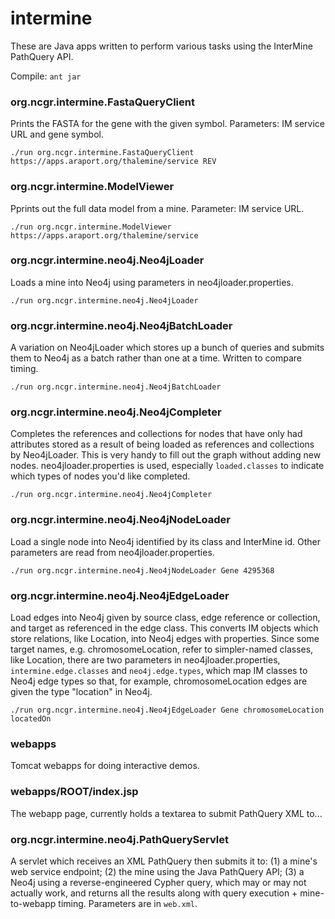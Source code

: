 # intermine
These are Java apps written to perform various tasks using the InterMine PathQuery API.

Compile: ```ant jar```

### org.ncgr.intermine.FastaQueryClient
Prints the FASTA for the gene with the given symbol. Parameters: IM service URL and gene symbol.

```./run org.ncgr.intermine.FastaQueryClient https://apps.araport.org/thalemine/service REV```

### org.ncgr.intermine.ModelViewer
Pprints out the full data model from a mine. Parameter: IM service URL.

```./run org.ncgr.intermine.ModelViewer https://apps.araport.org/thalemine/service```

### org.ncgr.intermine.neo4j.Neo4jLoader
Loads a mine into Neo4j using parameters in neo4jloader.properties.

```./run org.ncgr.intermine.neo4j.Neo4jLoader```

### org.ncgr.intermine.neo4j.Neo4jBatchLoader
A variation on Neo4jLoader which stores up a bunch of queries and submits them to Neo4j as a batch rather than one at a time. Written to compare timing.

```./run org.ncgr.intermine.neo4j.Neo4jBatchLoader```

### org.ncgr.intermine.neo4j.Neo4jCompleter
Completes the references and collections for nodes that have only had attributes stored as a result of being loaded as references and collections by Neo4jLoader.
This is very handy to fill out the graph without adding new nodes. neo4jloader.properties is used, especially ```loaded.classes``` to indicate which types of nodes you'd like completed.

```./run org.ncgr.intermine.neo4j.Neo4jCompleter```

### org.ncgr.intermine.neo4j.Neo4jNodeLoader
Load a single node into Neo4j identified by its class and InterMine id. Other parameters are read from neo4jloader.properties.

```./run org.ncgr.intermine.neo4j.Neo4jNodeLoader Gene 4295368``` 

### org.ncgr.intermine.neo4j.Neo4jEdgeLoader
Load edges into Neo4j given by source class, edge reference or collection, and target as referenced in the edge class. This converts IM objects
which store relations, like Location, into Neo4j edges with properties. Since some target names, e.g. chromosomeLocation, refer to simpler-named classes, like Location, there are two
parameters in neo4jloader.properties, ```intermine.edge.classes``` and ```neo4j.edge.types```, which map IM classes to Neo4j edge types so that, for example,
chromosomeLocation edges are given the type "location" in Neo4j.

```./run org.ncgr.intermine.neo4j.Neo4jEdgeLoader Gene chromosomeLocation locatedOn```

### webapps
Tomcat webapps for doing interactive demos.

### webapps/ROOT/index.jsp
The webapp page, currently holds a textarea to submit PathQuery XML to...

### org.ncgr.intermine.neo4j.PathQueryServlet
A servlet which receives an XML PathQuery then submits it to: (1) a mine's web service endpoint; (2) the mine using the Java PathQuery API; (3) a Neo4j using a reverse-engineered Cypher query,
which may or may not actually work, and returns all the results along with query execution + mine-to-webapp timing. Parameters are in ```web.xml```.
